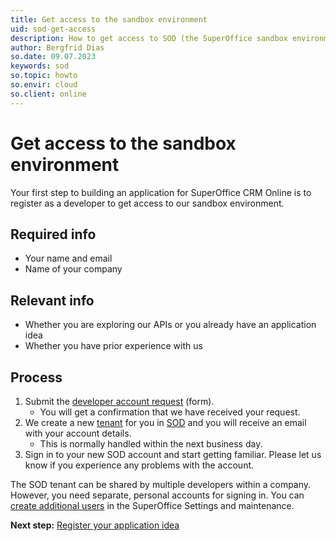 ```yaml
---
title: Get access to the sandbox environment
uid: sod-get-access
description: How to get access to SOD (the SuperOffice sandbox environment)
author: Bergfrid Dias
so.date: 09.07.2023
keywords: sod
so.topic: howto
so.envir: cloud
so.client: online
---
```


# Get access to the sandbox environment

Your first step to building an application for SuperOffice CRM Online is to register as a developer to get access to our sandbox environment.

## Required info

* Your name and email
* Name of your company

## Relevant info

* Whether you are exploring our APIs or you already have an application idea
* Whether you have prior experience with us

## Process

1. Submit the [developer account request][1] (form).
    * You will get a confirmation that we have received your request.
2. We create a new [tenant][2] for you in [SOD][3] and you will receive an email with your account details.
    * This is normally handled within the next business day.
3. Sign in to your new SOD account and start getting familiar. Please let us know if you experience any problems with the account.

The SOD tenant can be shared by multiple developers within a company. However, you need separate, personal accounts for signing in. You can [create additional users][4] in the SuperOffice Settings and maintenance.

**Next step:** [Register your application idea][5]

<!-- Referenced links -->
[1]: developer-registration-form.md
[2]: ../getting-started/index.md#tenant
[3]: app-envir.md
[4]: ../../identity-management/user/add-user-in-admin-client.md
[5]: ../create-app/wizard/index.md
